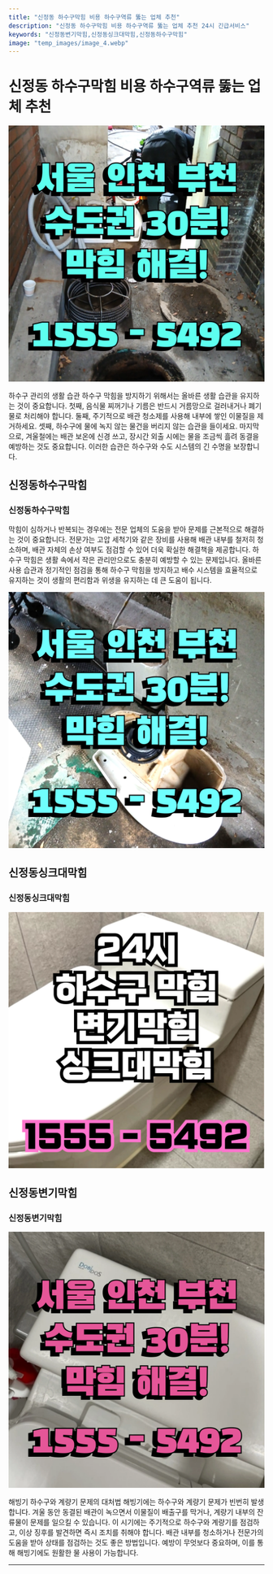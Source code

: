 ```yaml
---
title: "신정동 하수구막힘 비용 하수구역류 뚫는 업체 추천"
description: "신정동 하수구막힘 비용 하수구역류 뚫는 업체 추천 24시 긴급서비스"
keywords: "신정동변기막힘,신정동싱크대막힘,신정동하수구막힘"
image: "temp_images/image_4.webp"
---
```


# 신정동 하수구막힘 비용 하수구역류 뚫는 업체 추천

![신정동하수구막힘](temp_images/image_5.webp) 

하수구 관리의 생활 습관
하수구 막힘을 방지하기 위해서는 올바른 생활 습관을 유지하는 것이 중요합니다. 첫째, 음식물 찌꺼기나 기름은 반드시 거름망으로 걸러내거나 폐기물로 처리해야 합니다. 둘째, 주기적으로 배관 청소제를 사용해 내부에 쌓인 이물질을 제거하세요. 셋째, 하수구에 물에 녹지 않는 물건을 버리지 않는 습관을 들이세요. 마지막으로, 겨울철에는 배관 보온에 신경 쓰고, 장시간 외출 시에는 물을 조금씩 흘려 동결을 예방하는 것도 중요합니다. 이러한 습관은 하수구와 수도 시스템의 긴 수명을 보장합니다.


## 신정동하수구막힘

### 신정동하수구막힘

막힘이 심하거나 반복되는 경우에는 전문 업체의 도움을 받아 문제를 근본적으로 해결하는 것이 중요합니다. 전문가는 고압 세척기와 같은 장비를 사용해 배관 내부를 철저히 청소하며, 배관 자체의 손상 여부도 점검할 수 있어 더욱 확실한 해결책을 제공합니다. 하수구 막힘은 생활 속에서 작은 관리만으로도 충분히 예방할 수 있는 문제입니다. 올바른 사용 습관과 정기적인 점검을 통해 하수구 막힘을 방지하고 배수 시스템을 효율적으로 유지하는 것이 생활의 편리함과 위생을 유지하는 데 큰 도움이 됩니다.

![신정동하수구막힘](temp_images/image_9.webp) 



## 신정동싱크대막힘

### 신정동싱크대막힘

![신정동싱크대막힘](temp_images/image_3.webp) 



## 신정동변기막힘

### 신정동변기막힘

![신정동변기막힘](temp_images/image_2.webp) 

  해빙기 하수구와 계량기 문제의 대처법
해빙기에는 하수구와 계량기 문제가 빈번히 발생합니다. 겨울 동안 동결된 배관이 녹으면서 이물질이 배출구를 막거나, 계량기 내부의 잔류물이 문제를 일으킬 수 있습니다. 이 시기에는 주기적으로 하수구와 계량기를 점검하고, 이상 징후를 발견하면 즉시 조치를 취해야 합니다. 배관 내부를 청소하거나 전문가의 도움을 받아 상태를 점검하는 것도 좋은 방법입니다. 예방이 무엇보다 중요하며, 이를 통해 해빙기에도 원활한 물 사용이 가능합니다.

---

